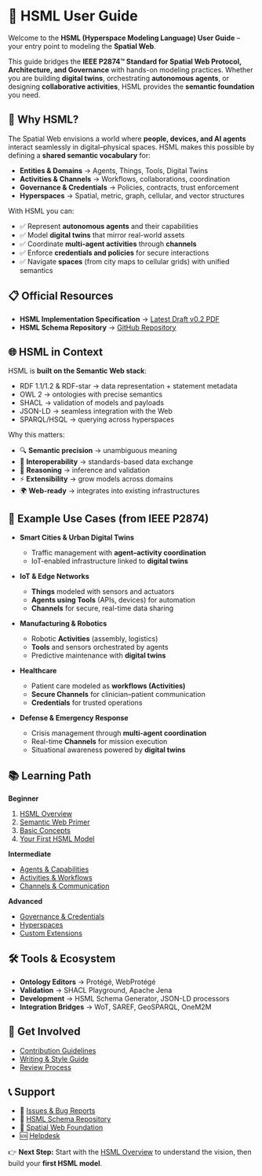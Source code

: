 
# 🌌 HSML User Guide

Welcome to the **HSML (Hyperspace Modeling Language) User Guide** – your entry point to modeling the **Spatial Web**.

This guide bridges the **IEEE P2874™ Standard for Spatial Web Protocol, Architecture, and Governance** with hands-on modeling practices. Whether you are building **digital twins**, orchestrating **autonomous agents**, or designing **collaborative activities**, HSML provides the **semantic foundation** you need.



## 🚀 Why HSML?

The Spatial Web envisions a world where **people, devices, and AI agents** interact seamlessly in digital–physical spaces. HSML makes this possible by defining a **shared semantic vocabulary** for:

* **Entities & Domains** → Agents, Things, Tools, Digital Twins
* **Activities & Channels** → Workflows, collaborations, coordination
* **Governance & Credentials** → Policies, contracts, trust enforcement
* **Hyperspaces** → Spatial, metric, graph, cellular, and vector structures

With HSML you can:

* ✅ Represent **autonomous agents** and their capabilities
* ✅ Model **digital twins** that mirror real-world assets
* ✅ Coordinate **multi-agent activities** through **channels**
* ✅ Enforce **credentials and policies** for secure interactions
* ✅ Navigate **spaces** (from city maps to cellular grids) with unified semantics



## 📋 Official Resources

* **HSML Implementation Specification** → [Latest Draft v0.2 PDF](https://github.com/Spatial-Web-Foundation/swf-std-2-HSML-Implementation-specification/releases/download/v0.2/hsml-implementation.pdf)
* **HSML Schema Repository** → [GitHub Repository](https://github.com/Spatial-Web-Foundation/HSML-schema)



## 🌐 HSML in Context

HSML is **built on the Semantic Web stack**:

* RDF 1.1/1.2 & RDF-star → data representation + statement metadata
* OWL 2 → ontologies with precise semantics
* SHACL → validation of models and payloads
* JSON-LD → seamless integration with the Web
* SPARQL/HSQL → querying across hyperspaces

Why this matters:

* 🔍 **Semantic precision** → unambiguous meaning
* 🔗 **Interoperability** → standards-based data exchange
* 🧠 **Reasoning** → inference and validation
* ⚡ **Extensibility** → grow models across domains
* 🌍 **Web-ready** → integrates into existing infrastructures



## 🎯 Example Use Cases (from IEEE P2874)

* **Smart Cities & Urban Digital Twins**

  * Traffic management with **agent–activity coordination**
  * IoT-enabled infrastructure linked to **digital twins**

* **IoT & Edge Networks**

  * **Things** modeled with sensors and actuators
  * **Agents using Tools** (APIs, devices) for automation
  * **Channels** for secure, real-time data sharing

* **Manufacturing & Robotics**

  * Robotic **Activities** (assembly, logistics)
  * **Tools** and sensors orchestrated by agents
  * Predictive maintenance with **digital twins**

* **Healthcare**

  * Patient care modeled as **workflows (Activities)**
  * **Secure Channels** for clinician–patient communication
  * **Credentials** for trusted operations

* **Defense & Emergency Response**

  * Crisis management through **multi-agent coordination**
  * Real-time **Channels** for mission execution
  * Situational awareness powered by **digital twins**



## 📚 Learning Path

**Beginner**

1. [HSML Overview](tutorials/hsml-overview.md)
2. [Semantic Web Primer](tutorials/semantic-web-tutorial.md)
3. [Basic Concepts](getting-started/basic-concepts.md)
4. [Your First HSML Model](getting-started/first-model.md)

**Intermediate**

* [Agents & Capabilities](agent-module/)
* [Activities & Workflows](activity-module/)
* [Channels & Communication](communication-module/)

**Advanced**

* [Governance & Credentials](governance-module/)
* [Hyperspaces](hyperspace-module/)
* [Custom Extensions](reference/extensions.md)



## 🛠 Tools & Ecosystem

* **Ontology Editors** → Protégé, WebProtégé
* **Validation** → SHACL Playground, Apache Jena
* **Development** → HSML Schema Generator, JSON-LD processors
* **Integration Bridges** → WoT, SAREF, GeoSPARQL, OneM2M



## 🤝 Get Involved

* [Contribution Guidelines](contributing/how-to-contribute.md)
* [Writing & Style Guide](contributing/writing-guidelines.md)
* [Review Process](contributing/review-process.md)



## 📞 Support  

- 💬 [Issues & Bug Reports](https://github.com/Spatial-Web-Foundation/swf-std-2-HSML-Implementation-specification/issues)  
- 📂 [HSML Schema Repository](https://github.com/Spatial-Web-Foundation/HSML-schema)  
- 📧 [Spatial Web Foundation](mailto:info@spatialwebfoundation.org)  
- 🆘 [Helpdesk](mailto:info@spatialwebfoundation.org)  

👉 **Next Step:** Start with the [HSML Overview](tutorials/hsml-overview.md) to understand the vision, then build your **first HSML model**.

